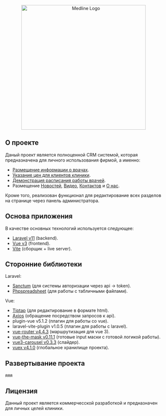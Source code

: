 <p align="center"><a href="https://medlinegroup.ru/" target="_blank"><img src="https://medlinegroup.ru/build/assets/logo-Bj-cFKVQ.svg" width="400" alt="Medline Logo"></a></p>

## О проекте

Даный проект является полноценной CRM системой, которая предназначена для личного использования фирмой, а именно:

- [Размещение информации о врачах](https://medlinegroup.ru/specialists).
- [Указание цен для клиентов клиники](https://medlinegroup.ru/prices).
- [Демонстрация расписания работы врачей](https://medlinegroup.ru/schedule).
- Размещение [Новостей](https://medlinegroup.ru/news), [Видео](https://medlinegroup.ru/videos), [Контактов](https://medlinegroup.ru/contacts) и [О нас](https://medlinegroup.ru/about).

Кроме того, реализован функционал для редактирование всех разделов на странице через панель администратора.

## Основа приложения

В качестве основных технологий используется следующее:

- [Laravel v11](https://laravel.com/) (backend).
- [Vue v3](https://ru.vuejs.org/) (frontend).
- [Vite](https://vite.dev/) (сборщик + live server).

## Сторонние библиотеки

Laravel:

- [Sanctum](https://laravel.com/docs/12.x/sanctum) (для системы авторизации через api -> token).
- [Phpspreadsheet](https://phpspreadsheet.readthedocs.io/en/latest/) (для работы с табличными файлами).

Vue:

- [Tiptap](https://tiptap.dev/docs) (для редактирование в формате html).
- [Axios](https://axios-http.com/) (обращение посредством запросов к api).
- plugin-vue v5.1.2 (плагин для работы со vue).
- laravel-vite-plugin v1.0.5 (плагин для работы с laravel).
- [vue-router v4.4.3](https://router.vuejs.org/) (маршрутизация для vue 3).
- [vue-the-mask v0.11.1](https://vuejs-tips.github.io/vue-the-mask/) (готовые input маски с готовой логикой работы).
- [vue3-carousel v0.3.3](https://github.com/ismail9k/vue3-carousel) (слайдер).
- [vuex v4.1.0](https://vuex.vuejs.org/) (глобальное хранилище проекта).

## Развертывание проекта

яяя

## Лицензия

Данный проект является коммерчесской разработкой и предназначен для личных целей клиники.
